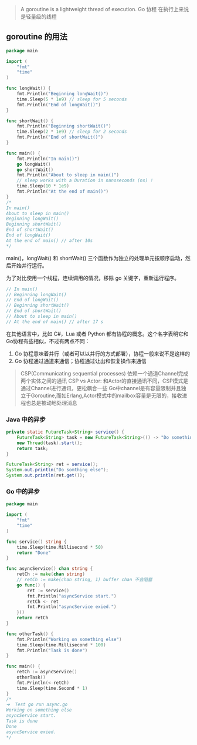> A goroutine is a lightweight thread of execution. 
> Go 协程 在执行上来说是轻量级的线程

## goroutine 的用法
```go
package main

import (
	"fmt"
	"time"
)

func longWait() {
	fmt.Println("Beginning longWait()")
	time.Sleep(5 * 1e9) // sleep for 5 seconds
	fmt.Println("End of longWait()")
}

func shortWait() {
	fmt.Println("Beginning shortWait()")
	time.Sleep(2 * 1e9) // sleep for 2 seconds
	fmt.Println("End of shortWait()")
}

func main() {
	fmt.Println("In main()")
	go longWait()
	go shortWait()
	fmt.Println("About to sleep in main()")
	// sleep works with a Duration in nanoseconds (ns) !
	time.Sleep(10 * 1e9)
	fmt.Println("At the end of main()")
}
/*
In main()
About to sleep in main()
Beginning longWait()
Beginning shortWait()
End of shortWait()
End of longWait()
At the end of main() // after 10s
*/
```
main()，longWait() 和 shortWait() 三个函数作为独立的处理单元按顺序启动，然后开始并行运行。

为了对比使用一个线程，连续调用的情况，移除 go 关键字，重新运行程序。
```go
// In main()
// Beginning longWait()
// End of longWait()
// Beginning shortWait()
// End of shortWait()
// About to sleep in main()
// At the end of main() // after 17 s
```
在其他语言中，比如 C#，Lua 或者 Python 都有协程的概念。这个名字表明它和 Go协程有些相似，不过有两点不同：

1. Go 协程意味着并行（或者可以以并行的方式部署），协程一般来说不是这样的
2. Go 协程通过通道来通信；协程通过让出和恢复操作来通信


> CSP(Communicating sequential processes) 依赖一个通道Channel完成两个实体之间的通讯
> CSP vs Actor: 和Actor的直接通讯不同，CSP模式是通过Channel进行通讯，更松耦合一些
> Go中channel是有容量限制并且独立于Goroutine,而如Erlang,Actor模式中的mailbox容量是无限的，接收进程也总是被动地处理消息

### Java 中的异步
```java
private static FutureTask<String> service() {
	FutureTask<String> task = new FutureTask<String>(() -> "Do something");
	new Thread(task).start();
	return task;
}

FutureTask<String> ret = service();
System.out.println("Do somthing else");
System.out.println(ret.get());
```

### Go 中的异步
```go
package main

import (
    "fmt"
	"time"
)

func service() string {
	time.Sleep(time.Millisecond * 50)
	return "Done"
}

func asyncService() chan string {
	retCh := make(chan string)
	// retCh := make(chan string, 1) buffer chan 不会阻塞
	go func() {
		ret := service()
		fmt.Println("asyncService start.")
		retCh <- ret
		fmt.Println("asyncService exied.")
	}()
	return retCh
}

func otherTask() {
	fmt.Println("Working on something else")
	time.Sleep(time.Millisecond * 100)
	fmt.Println("Task is done")
}

func main() {
    retCh := asyncService()
	otherTask()
	fmt.Println(<-retCh)
	time.Sleep(time.Second * 1)
}
/*
➜  Test go run async.go
Working on something else
asyncService start.
Task is done
Done
asyncService exied.
*/
```

